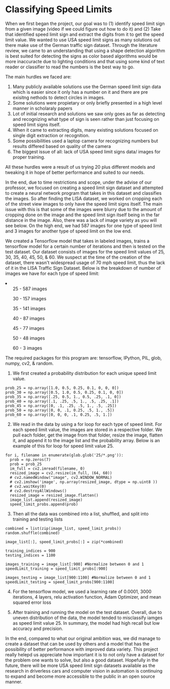 # Classifying Speed Limits

When we first began the project, our goal was to (1) identify speed limit sign from a given image (video if we could figure out how to do it) and (2) Take that identified speed limit sign and extract the digits from it to get the speed limit value. We wanted to use USA speed limit signs as many solutions out there make use of the German traffic sign dataset. Through the literature review, we came to an understanding that using a shape detection algorithm is best suited for detecting the signs as color based algorithms would be more inaccuracte due to lighting conditions and that using some kind of text reader or classifier to read the numbers is the best way to go.

The main hurdles we faced are:
  1) Many publicly available solutions use the German speed limit sign data which is easier since it only has a number on it and there      are pre exisitng nethods to detect circles in images.
  2) Some solutions were propietary or only briefly presented in a high level manner in scholaraly papers
  3) Lot of initial research and solutions we saw only goes as far as detecting and recognizing what type of sign is seen rather than        just focusing on speed limit signs itself.
  4) When it came to extracting digits, many existing solutions focused on single digit extraction or recognition.
  5) Some possibilities used a laptop camera for recognizing numbers but results differed based on quality of the camera
  6) The biggest issue of all: lack of USA speed limit signs data/ images for proper training.
  
All these hurdles were a result of us trying 20 plus different models and tweaking it in hope of better performance and suited to our needs.
 
In the end, due to time restrictions and scope, under the advise of our professor, we focused on creating a speed limit sign dataset and attempted to create a neural network program that takes in this dataset and classifies the images. So after finding the LISA dataset, we worked on cropping each of the street view images to only have the speed limit signs itself. The main issue with this is that some of the images were blurry due to the amount of cropping done on the image and the speed limit sign itself being in the far distance in the image. Also, there was a lack of image variety as you will see below. On the high end, we had 587 images for one type of speed limit and 3 images for another type of speed limit on the low end.
 

We created a Tensorflow model that takes in labeled images, trains a tensorflow model for a certain number of iterations and then is tested on the test dataset.
Our dataset consists of images for the speed limit values of 25, 30, 35, 40, 45, 50, & 60. We suspect at the time of the creation of the dataset, there wasn't widespread usage of 70 mph speed limit, thus the lack of it in the LISA Traffic Sign Dataset.
Below is the breakdown of number of images we have for each type of speed limit:
  <li>
    <ul>25  - 587 images</ul>
    <ul>30  - 157 images</ul>
    <ul>35  - 141 images</ul>
    <ul>40  - 87 images</ul>
    <ul>45  - 77 images</ul>
    <ul>50  - 48 images</ul>
    <ul>60  - 3 images</ul>
  </li>

The required packages for this program are: tensorflow, IPython, PIL, glob, numpy, cv2, & random.

1) We first created a probability distribution for each unique speed limit value.
  ```
  prob_25 = np.array([1.0, 0.5, 0.25, 0.1, 0, 0, 0])
  prob_30 = np.array([0.5, 1.0, 0.5, 0.25, 0.1, 0, 0])
  prob_35 = np.array([.25, 0.5, 1., 0.5, .25, .1, 0])
  prob_40 = np.array([.1, .25, .5, 1., .5, .25, .1])
  prob_45 = np.array([0, .1, .25, .5, 1., .5, .25])
  prob_50 = np.array([0, 0, .1, 0.25, .5, 1., .5])
  prob_60 = np.array([0, 0, 0, .1, 0.25, .5, 1.])
  ```

2) We read in the data by using a for loop for each type of speed limit. For each speed limit value, the images are stored in a 
   respective folder. We pull each folder, get the image from that folder, resize the image, flatten it, and append it to the image        list and the probability array. Below is an example of this for loop for speed limit value 25.
  ```
  for i, filename in enumerate(glob.glob('25/*.png')):
    prob = np.zeros(7)
    prob = prob_25
    im_full = cv2.imread(filename, 0)
    resized_image = cv2.resize(im_full, (64, 60))
    # cv2.namedWindow("image", cv2.WINDOW_NORMAL)
    # cv2.imshow('image', np.array(resized_image, dtype = np.uint8 ))
    # cv2.waitKey(0)
    # cv2.destroyAllWindows()
    resized_image = resized_image.flatten()
    image_list.append(resized_image)
    speed_limit_probs.append(prob)
  ```

3) Then all the data was combined into a list, shuffled, and split into training and testing lists
  ```
  combined = list(zip(image_list, speed_limit_probs))
  random.shuffle(combined)

  image_list[:], speed_limit_probs[:] = zip(*combined)

  training_indices = 900
  testing_indices = 1100

  images_training = image_list[:900] #Normalize between 0 and 1
  speedLimit_training = speed_limit_probs[:900]

  images_testing = image_list[900:1100] #Normalize between 0 and 1
  speedLimit_testing = speed_limit_probs[900:1100]
  ```

4) For the tensorflow model, we used a learning rate of 0.0001, 3000 iterations, 4 layers, relu activation function, Adam Optimizer,      and mean squared error loss

5) After training and running the model on the test dataset. Overall, due to uneven distribution of the data, the model tended to          misclassify iamges as speed limit value 25. In summary, the model had high recall but low accuracy and precision.

In the end, compared to what our original ambition was, we did manage to create a dataset that can be used by others and a model that has the possibility of better performance with improved data variety. This project really helepd us appreciate how important it is to not only have a dataset for the problem one wants to solve, but also a good dataset. Hopefully in the future, there will be more USA speed limit sign datasets available as the research in driverless cars and computer vision in automation is continuing to expand and become more accessible to the public in an open source manner.
